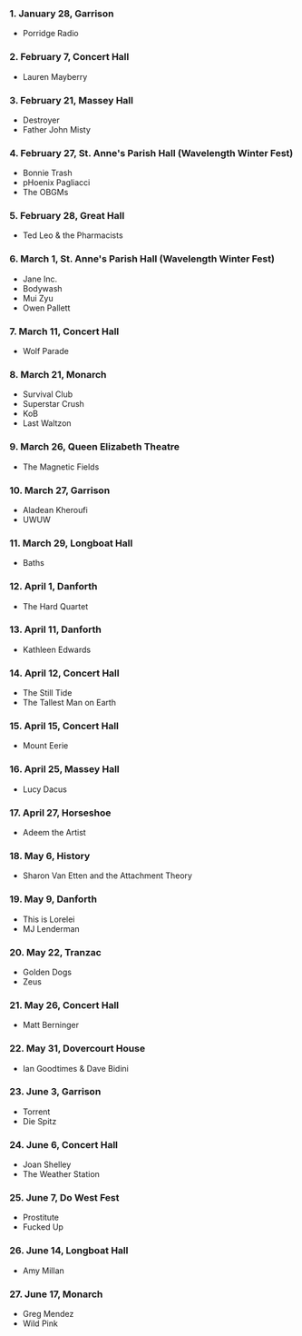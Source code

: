 ### 1. January 28, Garrison

- Porridge Radio

### 2. February 7, Concert Hall

- Lauren Mayberry

### 3. February 21, Massey Hall

- Destroyer
- Father John Misty

### 4. February 27, St. Anne's Parish Hall (Wavelength Winter Fest)

- Bonnie Trash
- pHoenix Pagliacci
- The OBGMs

### 5. February 28, Great Hall

- Ted Leo & the Pharmacists

### 6. March 1, St. Anne's Parish Hall (Wavelength Winter Fest)

- Jane Inc.
- Bodywash
- Mui Zyu
- Owen Pallett

### 7. March 11, Concert Hall

- Wolf Parade

### 8. March 21, Monarch

- Survival Club
- Superstar Crush
- KoB
- Last Waltzon

### 9. March 26, Queen Elizabeth Theatre

- The Magnetic Fields

### 10. March 27, Garrison

- Aladean Kheroufi
- UWUW

### 11. March 29, Longboat Hall

- Baths

### 12. April 1, Danforth

- The Hard Quartet

### 13. April 11, Danforth

- Kathleen Edwards

### 14. April 12, Concert Hall

- The Still Tide
- The Tallest Man on Earth

### 15. April 15, Concert Hall

- Mount Eerie

### 16. April 25, Massey Hall

- Lucy Dacus

### 17. April 27, Horseshoe

- Adeem the Artist

### 18. May 6, History

- Sharon Van Etten and the Attachment Theory

### 19. May 9, Danforth

- This is Lorelei
- MJ Lenderman

### 20. May 22, Tranzac

- Golden Dogs
- Zeus

### 21. May 26, Concert Hall

- Matt Berninger

### 22. May 31, Dovercourt House

- Ian Goodtimes & Dave Bidini

### 23. June 3, Garrison

- Torrent
- Die Spitz

### 24. June 6, Concert Hall

- Joan Shelley
- The Weather Station

### 25. June 7, Do West Fest

- Prostitute
- Fucked Up

### 26. June 14, Longboat Hall

- Amy Millan

### 27. June 17, Monarch

- Greg Mendez
- Wild Pink
